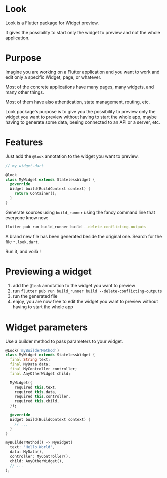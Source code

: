 # Look

Look is a Flutter package for Widget preview.

It gives the possibility to start only the widget to preview and not the whole application.

# Purpose

Imagine you are working on a Flutter application and you want to work and edit only a specific Widget, page, or whatever.

Most of the concrete applications have many pages, many widgets, and many other things.

Most of them have also athentication, state management, routing, etc.

Look package's purpose is to give you the possibility to preview only the widget you want to preview without having to start the whole app, maybe having to generate some data, beeing connected to an API or a server, etc.

# Features

Just add the `@look` annotation to the widget you want to preview.

```dart
// my_widget.dart

@look
class MyWidget extends StatelessWidget {
  @override
  Widget build(BuildContext context) {
    return Container();
  }
}
```

Generate sources using `build_runner` using the fancy command line that everyone know now:

```bash
flutter pub run build_runner build --delete-conflicting-outputs
```

A brand new file has been generated beside the original one. Search for the file `*.look.dart`.

Run it, and voilà !

# Previewing a widget

1. add the `@look` annotation to the widget you want to preview
2. run `flutter pub run build_runner build --delete-conflicting-outputs`
3. run the generated file
4. enjoy, you are now free to edit the widget you want to preview without having to start the whole app

# Widget parameters

Use a builder method to pass parameters to your widget.

```dart
@Look('myBuilderMethod')
class MyWidget extends StatelessWidget {
  final String text;
  final MyData data;
  final MyController controller;
  final AnyOtherWidget child;

  MyWidget({
    required this.text,
    required this.data,
    required this.controller,
    required this.child,
  });

  @override
  Widget build(BuildContext context) {
    // ...
  }
}

myBuilderMethod() => MyWidget(
  text: 'Hello World',
  data: MyData(),
  controller: MyController(),
  child: AnyOtherWidget(),
  // ...
);
```